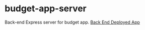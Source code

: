 # budget-app-server
Back-end Express server for budget app.
<a href="https://budget-app-server-candace.herokuapp.com"> Back End Deployed App</a>
